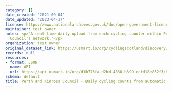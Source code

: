 ```yaml
---
category: []
date_created: '2021-09-04'
date_updated: '2023-04-17'
license: https://www.nationalarchives.gov.uk/doc/open-government-licence/version/3/
maintainer: test_owner
notes: <p>"A real-time daily upload from each cycling counter within Perth &amp; Kinross
  Council's network."</p>
organization: test_owner
original_dataset_link: https://usmart.io/org/cyclingscotland/discovery/discovery-view-detail/16e1662e-c3b4-4b7e-b8b1-04775b7c0737
records: null
resources:
- format: JSON
  name: API
  url: https://api.usmart.io/org/d1b773fa-d2bd-4830-b399-ecfd18e832f3/840ab46e-93bf-43d9-9a82-0c977302c6c2/1/urql
schema: default
title: Perth and Kinross Council - Daily cycling counts from automatic cycling counters
---
```

